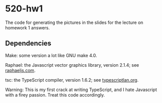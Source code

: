 # 520-hw1

The code for generating the pictures in the slides for the lecture on homework
1 answers.

## Dependencies

Make: some version a lot like GNU make 4.0.

Raphael: the Javascript vector graphics library, version 2.1.4; see
[raphaeljs.com](http://raphaeljs.com).

tsc: the TypeScript compiler, version 1.6.2; see [typescriptlan.org](https://typescriptlang.org).

Warning: This is my first crack at writing TypeScript, and I hate Javascript
with a firey passion.  Treat this code accordingly.
